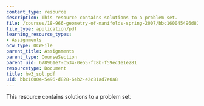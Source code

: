 ```yaml
---
content_type: resource
description: This resource contains solutions to a problem set.
file: /courses/18-966-geometry-of-manifolds-spring-2007/bbc160045496d82864b2e2c81ad7e0a8_hw3_sol.pdf
file_type: application/pdf
learning_resource_types:
- Assignments
ocw_type: OCWFile
parent_title: Assignments
parent_type: CourseSection
parent_uid: 678961e7-c534-0e55-fc8b-f59ec1e1e281
resourcetype: Document
title: hw3_sol.pdf
uid: bbc16004-5496-d828-64b2-e2c81ad7e0a8
---
```

This resource contains solutions to a problem set.

